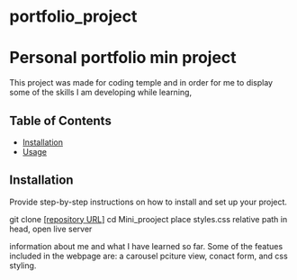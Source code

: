 # portfolio_project
# Personal portfolio min project

This project was made for coding temple and in order for me to display some of the skills I am developing while learning,

## Table of Contents

- [Installation](#installation)
- [Usage](#usage)


## Installation

Provide step-by-step instructions on how to install and set up your project.


git clone [[repository URL]](https://github.com/terrencejay/portfolio_project)
cd Mini_prooject
place styles.css relative path in head,
open live server

information about me and what I have learned so far. Some of the featues included in the webpage are: a carousel pciture view, conact form, and css styling.

